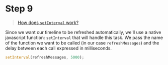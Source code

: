 # Step 9

> [How does `setInterval` work?](https://developer.mozilla.org/en-US/docs/Web/API/WindowTimers/setInterval)

Since we want our timeline to be refreshed automatically, we'll use a native javascript function: `setInterval` that will handle this task. We pass the name of the function we want to be called \(in our case `refreshMessages`\) and the delay between each call expressed in milliseconds.

```javascript
setInterval(refreshMessages, 5000);
```

